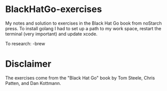 # BlackHatGo-exercises
My notes and solution to exercises in the Black Hat Go book from noStarch press. 
To install golang I had to set up a path to my work space, restart the terminal (very important) and update xcode.

To research:
-brew

# Disclaimer
The exercises come from the "Black Hat Go" book by Tom Steele, Chris Patten, and Dan Kottmann. 